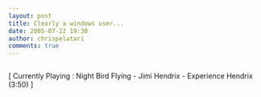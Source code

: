 ```yaml
---
layout: post
title: Clearly a windows user...
date: 2005-07-22 19:30
author: chrispelatari
comments: true
---
```


<p><img alt="" hspace="0" src="http://www.resistcomfort.com/typing.gif" align="baseline" border="0" /></p>
<p class="media">[ Currently Playing : Night Bird Flying - Jimi Hendrix - 
Experience Hendrix (3:50) ]</p>
